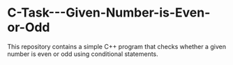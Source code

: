 # C-Task---Given-Number-is-Even-or-Odd
This repository contains a simple C++ program that checks whether a given number is even or odd using conditional statements.
